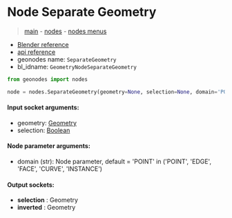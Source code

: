 # Node Separate Geometry

> [main](../structure.md) - [nodes](nodes.md) - [nodes menus](nodes_menus.md)

- [Blender reference](https://docs.blender.org/manual/en/latest/modeling/geometry_nodes/geometry/separate_geometry.html)
- [api reference](https://docs.blender.org/api/current/bpy.types.GeometryNodeSeparateGeometry.html)
- geonodes name: `SeparateGeometry`
- bl_idname: `GeometryNodeSeparateGeometry`

```python
from geonodes import nodes

node = nodes.SeparateGeometry(geometry=None, selection=None, domain='POINT')
```

#### Input socket arguments:

- geometry: [Geometry](Geometry.md)
- selection: [Boolean](Boolean.md)

#### Node parameter arguments:

- domain (str): Node parameter, default = 'POINT' in ('POINT', 'EDGE', 'FACE', 'CURVE', 'INSTANCE')

#### Output sockets:

- **selection** : Geometry
- **inverted** : Geometry

